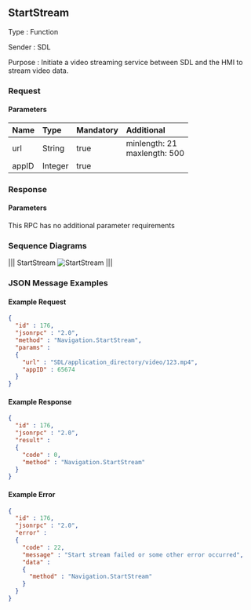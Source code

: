 ## StartStream

Type
: Function

Sender
: SDL

Purpose
: Initiate a video streaming service between SDL and the HMI to stream video data.

### Request

#### Parameters

|Name|Type|Mandatory|Additional|
|:---|:---|:--------|:---------|
|url|String|true|minlength: 21<br>maxlength: 500|
|appID|Integer|true||

### Response

#### Parameters

This RPC has no additional parameter requirements

### Sequence Diagrams
|||
StartStream
![StartStream](./assets/StartStream.jpg)
|||

### JSON Message Examples

#### Example Request

```json
{
  "id" : 176,
  "jsonrpc" : "2.0",
  "method" : "Navigation.StartStream",
  "params" :  
  {
    "url" : "SDL/application_directory/video/123.mp4",
    "appID" : 65674
  }
}
```

#### Example Response

```json
{
  "id" : 176,
  "jsonrpc" : "2.0",
  "result" :
  {
    "code" : 0,
    "method" : "Navigation.StartStream"
  }
}
```

#### Example Error

```json
{
  "id" : 176,
  "jsonrpc" : "2.0",
  "error" :
  {
    "code" : 22,
    "message" : "Start stream failed or some other error occurred",
    "data" :
    {
      "method" : "Navigation.StartStream"
    }
  }
}
```
